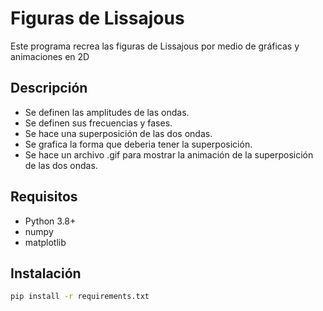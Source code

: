 # Figuras de Lissajous 
Este programa recrea las figuras de Lissajous por medio de gráficas y animaciones en 2D
## Descripción

  - Se definen las amplitudes de las ondas.
  - Se definen sus frecuencias y fases.
  - Se hace una superposición de las dos ondas.
  - Se grafica la  forma que deberia tener la superposición.
  - Se hace un archivo .gif para mostrar la animación de la superposición de las dos ondas.
## Requisitos
- Python 3.8+
- numpy
- matplotlib

## Instalación
```bash
pip install -r requirements.txt
